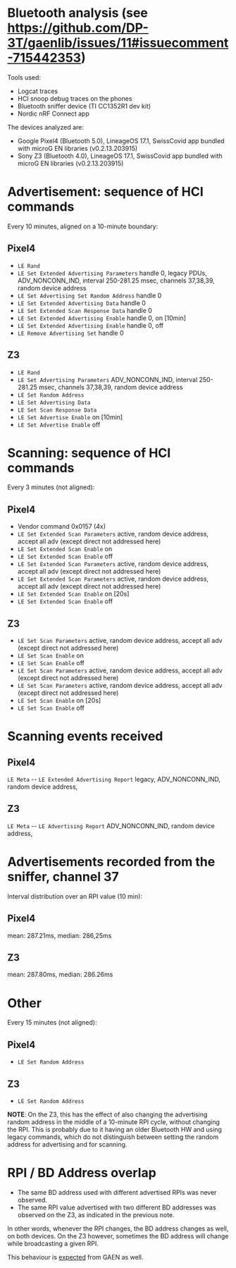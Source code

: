 # Bluetooth analysis (see https://github.com/DP-3T/gaenlib/issues/11#issuecomment-715442353)

Tools used:
* Logcat traces
* HCI snoop debug traces on the phones
* Bluetooth sniffer device (TI CC1352R1 dev kit)
* Nordic nRF Connect app

The devices analyzed are:
* Google Pixel4 (Bluetooth 5.0), LineageOS 17.1, SwissCovid app bundled with microG EN libraries (v0.2.13.203915)
* Sony Z3 (Bluetooth 4.0), LineageOS 17.1, SwissCovid app bundled with microG EN libraries (v0.2.13.203915)

# Advertisement: sequence of  HCI commands
Every 10 minutes, aligned on a 10-minute boundary:
## Pixel4
* `LE Rand`
* `LE Set Extended Advertising Parameters` handle 0, legacy PDUs, ADV_NONCONN_IND, interval 250-281.25 msec, channels 37,38,39, random device address
* `LE Set Advertising Set Random Address` handle 0
* `LE Set Extended Advertising Data` handle 0
* `LE Set Extended Scan Response Data` handle 0
* `LE Set Extended Advertising Enable` handle 0, on
[10min]
* `LE Set Extended Advertising Enable` handle 0, off
* `LE Remove Advertising Set` handle 0
## Z3
* `LE Rand`
* `LE Set Advertising Parameters` ADV_NONCONN_IND, interval 250-281.25 msec, channels 37,38,39, random device address
* `LE Set Random Address`
* `LE Set Advertising Data`
* `LE Set Scan Response Data`
* `LE Set Advertise Enable` on
[10min]
* `LE Set Advertise Enable` off

# Scanning: sequence of HCI commands
Every 3 minutes (not aligned):
## Pixel4
* Vendor command 0x0157 (4x)
* `LE Set Extended Scan Parameters` active, random device address, accept all adv (except direct not addressed here)
* `LE Set Extended Scan Enable` on
* `LE Set Extended Scan Enable` off
* `LE Set Extended Scan Parameters` active, random device address, accept all adv (except direct not addressed here)
* `LE Set Extended Scan Parameters` active, random device address, accept all adv (except direct not addressed here)
* `LE Set Extended Scan Enable` on
[20s]
* `LE Set Extended Scan Enable` off
## Z3
* `LE Set Scan Parameters` active, random device address, accept all adv (except direct not addressed here)
* `LE Set Scan Enable` on
* `LE Set Scan Enable` off
* `LE Set Scan Parameters` active, random device address, accept all adv (except direct not addressed here)
* `LE Set Scan Parameters` active, random device address, accept all adv (except direct not addressed here)
* `LE Set Scan Enable` on
[20s]
* `LE Set Scan Enable` off

# Scanning events received
## Pixel4
`LE Meta` -- `LE Extended Advertising Report` legacy, ADV_NONCONN_IND, random device address, 
## Z3
`LE Meta` -- `LE Advertising Report` ADV_NONCONN_IND, random device address, 

# Advertisements recorded from the sniffer, channel 37
Interval distribution over an RPI value (10 min):
## Pixel4
mean: 287.21ms, median: 286,25ms
## Z3
mean: 287.80ms, median: 286.26ms

# Other
Every 15 minutes (not aligned):
## Pixel4
* `LE Set Random Address`
## Z3
* `LE Set Random Address`

**NOTE**: On the Z3, this has the effect of also changing the advertising random address in the middle of a 10-minute RPI cycle, without changing the RPI. This is probably due to it having an older Bluetooth HW and using legacy commands, which do not distinguish between setting the random address for advertising and for scanning.

# RPI / BD Address overlap

* The same BD address used with different advertised RPIs was never observed.
* The same RPI value advertised with two different BD addresses was observed on the Z3, as indicated in the previous note.

In other words, whenever the RPI changes, the BD address changes as well, on both devices. On the Z3 however, sometimes the BD address will change while broadcasting a given RPI.

This behaviour is [expected](https://github.com/google/exposure-notifications-internals/blob/main/README.md#ble-mac-and-rpi-rotation) from GAEN as well.
